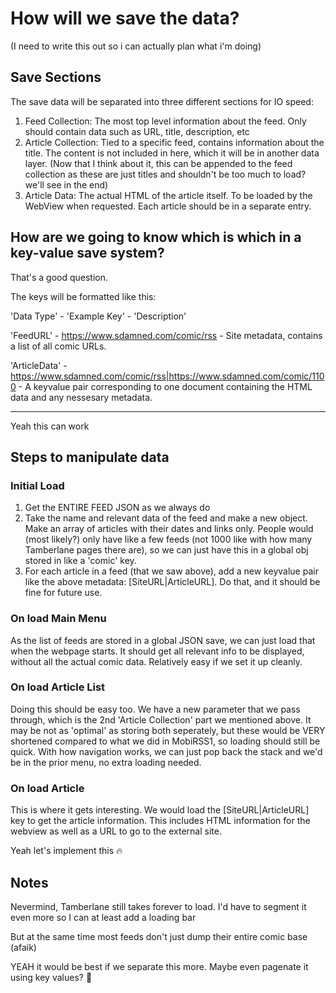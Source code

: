 # How will we save the data?
(I need to write this out so i can actually plan what i'm doing)


## Save Sections
The save data will be separated into three different sections for IO speed: 
1. Feed Collection: The most top level information about the feed. Only should contain data such as URL, title, description, etc
2. Article Collection: Tied to a specific feed, contains information about the title. The content is not included in here, which it will be in another data layer. (Now that I think about it, this can be appended to the feed collection as these are just titles and shouldn't be too much to load? we'll see in the end)
3. Article Data: The actual HTML of the article itself. To be loaded by the WebView when requested. Each article should be in a separate entry.


## How are we going to know which is which in a key-value save system?

That's a good question.

The keys will be formatted like this:

'Data Type' - 'Example Key' - 'Description'

'FeedURL' - https://www.sdamned.com/comic/rss - Site metadata, contains a list of all comic URLs.

'ArticleData' - https://www.sdamned.com/comic/rss|https://www.sdamned.com/comic/1100 - A keyvalue pair corresponding to one document containing the HTML data and any nessesary metadata.

---
Yeah this can work

## Steps to manipulate data
### Initial Load
1. Get the ENTIRE FEED JSON as we always do
2. Take the name and relevant data of the feed and make a new object. Make an array of articles with their dates and links only. People would (most likely?) only have like a few feeds (not 1000 like with how many Tamberlane pages there are), so we can just have this in a global obj stored in like a 'comic' key.
3. For each article in a feed (that we saw above), add a new keyvalue pair like the above metadata: [SiteURL|ArticleURL].
Do that, and it should be fine for future use.
### On load Main Menu
As the list of feeds are stored in a global JSON save, we can just load that when the webpage starts. It should get all relevant info to be displayed, without all the actual comic data. Relatively easy if we set it up cleanly.
### On load Article List
Doing this should be easy too. We have a new parameter that we pass through, which is the 2nd 'Article Collection' part we mentioned above. It may be not as 'optimal' as storing both seperately, but these would be VERY shortened compared to what we did in MobiRSS1, so loading should still be quick. With how navigation works, we can just pop back the stack and we'd be in the prior menu, no extra loading needed.
### On load Article
This is where it gets interesting. We would load the [SiteURL|ArticleURL] key to get the article information. This includes HTML information for the webview as well as a URL to go to the external site. 

Yeah let's implement this 🔥

## Notes
Nevermind, Tamberlane still takes forever to load.
I'd have to segment it even more so I can at least add a loading bar

But at the same time most feeds don't just dump their entire comic base (afaik)

YEAH it would be best if we separate this more. Maybe even pagenate it using key values? 🤔